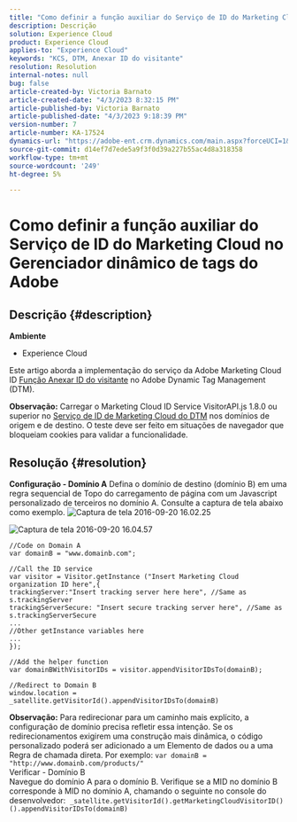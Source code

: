 ```yaml
---
title: "Como definir a função auxiliar do Serviço de ID do Marketing Cloud no Gerenciador dinâmico de tags do Adobe"
description: Descrição
solution: Experience Cloud
product: Experience Cloud
applies-to: "Experience Cloud"
keywords: "KCS, DTM, Anexar ID do visitante"
resolution: Resolution
internal-notes: null
bug: false
article-created-by: Victoria Barnato
article-created-date: "4/3/2023 8:32:15 PM"
article-published-by: Victoria Barnato
article-published-date: "4/3/2023 9:18:39 PM"
version-number: 7
article-number: KA-17524
dynamics-url: "https://adobe-ent.crm.dynamics.com/main.aspx?forceUCI=1&pagetype=entityrecord&etn=knowledgearticle&id=b0261198-5ed2-ed11-a7c7-6045bd006d92"
source-git-commit: d14ef7d7ede5a9f3f0d39a227b55ac4d8a318358
workflow-type: tm+mt
source-wordcount: '249'
ht-degree: 5%

---
```


# Como definir a função auxiliar do Serviço de ID do Marketing Cloud no Gerenciador dinâmico de tags do Adobe

## Descrição {#description}

<b>Ambiente</b>
- Experience Cloud


Este artigo aborda a implementação do serviço da Adobe Marketing Cloud ID [Função Anexar ID do visitante](https://experienceleague.adobe.com/docs/id-service/using/id-service-api/methods/appendvisitorid.html?lang=pt-BR) no Adobe Dynamic Tag Management (DTM).

<b>Observação:</b> Carregar o Marketing Cloud ID Service VisitorAPI.js 1.8.0 ou superior no [Serviço de ID de Marketing Cloud do DTM](https://experienceleague.adobe.com/docs/id-service/using/id-service-api/methods/getmcvid.html) nos domínios de origem e de destino. O teste deve ser feito em situações de navegador que bloqueiam cookies para validar a funcionalidade.


## Resolução {#resolution}

<b>Configuração - Domínio A</b>
Defina o domínio de destino (domínio B) em uma regra sequencial de Topo do carregamento de página com um Javascript personalizado de terceiros no domínio A. Consulte a captura de tela abaixo como exemplo.
![Captura de tela 2016-09-20 16.02.25](https://helpx.adobe.com/content/dam/help/en/dtm/kb/how-to-set-marketing-cloud-id-service-helper-function-in-adobe-d/jcr%3acontent/main-pars/image/Screenshot%202016-09-20%2016.02.25.png "Captura de tela 2016-09-20 16.02.25")

![Captura de tela 2016-09-20 16.04.57](https://helpx.adobe.com/content/dam/help/en/dtm/kb/how-to-set-marketing-cloud-id-service-helper-function-in-adobe-d/jcr%3acontent/main-pars/image_1393293752/Screenshot%202016-09-20%2016.04.57.png "Captura de tela 2016-09-20 16.04.57")

```clike
//Code on Domain A
var domainB = "www.domainb.com";
 
//Call the ID service
var visitor = Visitor.getInstance ("Insert Marketing Cloud organization ID here",{
trackingServer:"Insert tracking server here here", //Same as s.trackingServer
trackingServerSecure: "Insert secure tracking server here", //Same as s.trackingServerSecure
...
//Other getInstance variables here
...
});
 
//Add the helper function
var domainBWithVisitorIDs = visitor.appendVisitorIDsTo(domainB);
 
//Redirect to Domain B
window.location = _satellite.getVisitorId().appendVisitorIDsTo(domainB)
```


<b>Observação:</b> Para redirecionar para um caminho mais explícito, a configuração de domínio precisa refletir essa intenção. Se os redirecionamentos exigirem uma construção mais dinâmica, o código personalizado poderá ser adicionado a um Elemento de dados ou a uma Regra de chamada direta. Por exemplo: `var domainB = "http://www.domainb.com/products/"`
<br>Verificar - Domínio B<br>
Navegue do domínio A para o domínio B. Verifique se a MID no domínio B corresponde à MID no domínio A, chamando o seguinte no console do desenvolvedor:  `_satellite.getVisitorId().getMarketingCloudVisitorID()().appendVisitorIDsTo(domainB)`
